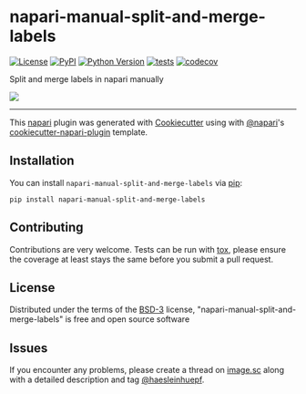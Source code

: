 # napari-manual-split-and-merge-labels

[![License](https://img.shields.io/pypi/l/napari-manual-split-and-merge-labels.svg?color=green)](https://github.com/haesleinhuepf/napari-manual-split-and-merge-labels/raw/master/LICENSE)
[![PyPI](https://img.shields.io/pypi/v/napari-manual-split-and-merge-labels.svg?color=green)](https://pypi.org/project/napari-manual-split-and-merge-labels)
[![Python Version](https://img.shields.io/pypi/pyversions/napari-manual-split-and-merge-labels.svg?color=green)](https://python.org)
[![tests](https://github.com/haesleinhuepf/napari-manual-split-and-merge-labels/workflows/tests/badge.svg)](https://github.com/haesleinhuepf/napari-manual-split-and-merge-labels/actions)
[![codecov](https://codecov.io/gh/haesleinhuepf/napari-manual-split-and-merge-labels/branch/master/graph/badge.svg)](https://codecov.io/gh/haesleinhuepf/napari-manual-split-and-merge-labels)

Split and merge labels in napari manually

![](https://github.com/haesleinhuepf/napari-manual-split-and-merge-labels/raw/master/docs/images/split_and_merge_demo.gif)

----------------------------------

This [napari] plugin was generated with [Cookiecutter] using with [@napari]'s [cookiecutter-napari-plugin] template.

## Installation

You can install `napari-manual-split-and-merge-labels` via [pip]:

    pip install napari-manual-split-and-merge-labels

## Contributing

Contributions are very welcome. Tests can be run with [tox], please ensure
the coverage at least stays the same before you submit a pull request.

## License

Distributed under the terms of the [BSD-3] license,
"napari-manual-split-and-merge-labels" is free and open source software

## Issues

If you encounter any problems, please create a thread on [image.sc] along with a detailed description and tag [@haesleinhuepf].

[napari]: https://github.com/napari/napari
[Cookiecutter]: https://github.com/audreyr/cookiecutter
[@napari]: https://github.com/napari
[MIT]: http://opensource.org/licenses/MIT
[BSD-3]: http://opensource.org/licenses/BSD-3-Clause
[GNU GPL v3.0]: http://www.gnu.org/licenses/gpl-3.0.txt
[GNU LGPL v3.0]: http://www.gnu.org/licenses/lgpl-3.0.txt
[Apache Software License 2.0]: http://www.apache.org/licenses/LICENSE-2.0
[Mozilla Public License 2.0]: https://www.mozilla.org/media/MPL/2.0/index.txt
[cookiecutter-napari-plugin]: https://github.com/napari/cookiecutter-napari-plugin
[file an issue]: https://github.com/haesleinhuepf/napari-manual-split-and-merge-labels/issues
[napari]: https://github.com/napari/napari
[tox]: https://tox.readthedocs.io/en/latest/
[pip]: https://pypi.org/project/pip/
[PyPI]: https://pypi.org/
[image.sc]: https://image.sc
[@haesleinhuepf]: https://twitter.com/haesleinhuepf

